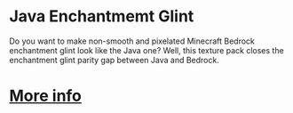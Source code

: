 # Java Enchantmemt Glint
Do you want to make non-smooth and pixelated Minecraft Bedrock enchantment glint look like the Java one? Well, this texture pack closes the enchantment glint parity gap between Java and Bedrock.
# [More info](https://www.qwermc.gq/content/jeg)
